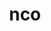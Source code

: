 ---
title: "nco"
layout: cache
categories: [package, v0.20.1]
meta: {"versions": ["5.1.5"], "compilers": ["gcc@=11.1.0", "oneapi@=2023.0.0"], "oss": ["ubuntu20.04"], "platforms": ["linux"], "targets": ["ppc64le", "x86_64", "x86_64_v3"], "stacks": ["e4s", "e4s-oneapi", "e4s-power", "root"], "num_specs": 3, "num_specs_by_stack": {"e4s-power": 1, "root": 3, "e4s-oneapi": 1, "e4s": 1}}
spec_details: [{"hash": "amigc7bkqqaggwt2rzmubb6qmdi6jvaw", "compiler": "gcc@=11.1.0", "versions": ["5.1.5"], "os": "ubuntu20.04", "platform": "linux", "target": "ppc64le", "variants": ["build_system=autotools", "~doc"], "stacks": ["e4s-power", "root"], "size": "-", "tarball": "https://binaries.spack.io/releases/v0.20.1/build_cache/linux-ubuntu20.04-ppc64le/gcc-11.1.0/nco-5.1.5/linux-ubuntu20.04-ppc64le-gcc-11.1.0-nco-5.1.5-amigc7bkqqaggwt2rzmubb6qmdi6jvaw.spack"}, {"hash": "7y44qkkazew6c7gxviqh6nkhriqe3ioj", "compiler": "oneapi@=2023.0.0", "versions": ["5.1.5"], "os": "ubuntu20.04", "platform": "linux", "target": "x86_64", "variants": ["build_system=autotools", "~doc"], "stacks": ["root", "e4s-oneapi"], "size": "-", "tarball": "https://binaries.spack.io/releases/v0.20.1/build_cache/linux-ubuntu20.04-x86_64/oneapi-2023.0.0/nco-5.1.5/linux-ubuntu20.04-x86_64-oneapi-2023.0.0-nco-5.1.5-7y44qkkazew6c7gxviqh6nkhriqe3ioj.spack"}, {"hash": "x77e2b3h4k3xlbu4maivkyh3lann7msx", "compiler": "gcc@=11.1.0", "versions": ["5.1.5"], "os": "ubuntu20.04", "platform": "linux", "target": "x86_64_v3", "variants": ["build_system=autotools", "~doc"], "stacks": ["root", "e4s"], "size": "-", "tarball": "https://binaries.spack.io/releases/v0.20.1/build_cache/linux-ubuntu20.04-x86_64_v3/gcc-11.1.0/nco-5.1.5/linux-ubuntu20.04-x86_64_v3-gcc-11.1.0-nco-5.1.5-x77e2b3h4k3xlbu4maivkyh3lann7msx.spack"}]
---